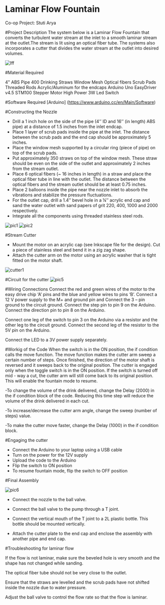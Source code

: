 # Laminar Flow Fountain
Co-op Project: Stuti Arya

#Project Description 
The system below is a Laminar Flow Fountain that converts the turbulent water stream at the inlet to a smooth laminar stream at the outlet.The stream is lit using an optical fiber tube. The systems also incorporates a cutter that divides the water stream at the outlet into desired volumes.

![lff](https://cloud.githubusercontent.com/assets/24885616/21599477/c8bdab7a-d121-11e6-8410-c6263b986140.png)

#Material Required

4" ABS Pipe
400 Drinking Straws
Window Mesh
Optical fibers
Scrub Pads
Threaded Rods 
Acrylic/Aluminum for the endcaps
Arduino Uno
EasyDriver v4.5
STM100 Stepper Motor
High Power 3W Led
Switch

#Software Required 
[Arduino] (https://www.arduino.cc/en/Main/Software)


#Constructing the Nozzle
- Drill a 1 inch hole on the side of the pipe (4’’ ID and 16’’ (in length) ABS pipe) at a distance of 1.5 inches from the inlet endcap.
- Place 1 layer of scrub pads inside the pipe at the inlet. The distance between the scrub pads and the end cap should be approximately 5 inches.
- Place the window mesh supported by a circular ring (piece of pipe) on top of the scrub pads.
- Put approximately 350 straws on top of the window mesh. These straw should be even on the side of the outlet and approximately 2 inches from the stream outlet.
- Place 6 optical fibers (~ 16 inches in length) in a straw and place the optical fiber tube in line with the outlet. The distance between the optical fibers and the stream outlet should be at least 0.75 inches.
- Place 2 balloons inside the pipe near the nozzle inlet to absorb the vibrations and stabilize the pressure fluctuations.
- For the outlet cap, drill a 1.4’’ bevel hole in a ¼’’ acrylic end cap and sand the water outlet with sand papers of grit 220, 400, 1000 and 2000 respectively.
- Integrate all the components using threaded stainless steel rods.

![pic1](https://cloud.githubusercontent.com/assets/24885616/21599833/a4e5300a-d127-11e6-9b7f-344715271caf.jpg)
![pic2](https://cloud.githubusercontent.com/assets/24885616/21599830/a4e0a5ee-d127-11e6-8401-7159fcf118ee.png)

#Stream Cutter

- Mount the motor on an acrylic cap (see Inkscape file for the design). Cut a piece of stainless steel and bend it in a zig zag shape.
- Attach the cutter arm on the motor using an acrylic washer that is tight fitted on the motor shaft.

![cutter1](https://cloud.githubusercontent.com/assets/24885616/21599894/9ce39ed6-d128-11e6-9635-6a2649af6fc2.JPG)

#Circuit for the cutter
![pic5](https://cloud.githubusercontent.com/assets/24885616/21599916/ed906242-d128-11e6-82d1-519d7e1aa84f.png)

#Wiring Connections
Connect the red and green wires of the motor to the easy drive chip ‘A’ pins and the blue and yellow wires to pins ‘B’. Connect a 12 V power supply to the M+ and ground pin and  Connect the 3 – pin ground to the circuit ground. Connect the step pin to pin 9 on the Arduino. Connect the direction pin to pin 8 on the Arduino. 

Connect one leg of the switch to pin 3 on the Arduino via a resistor and the other leg to the circuit ground. Connect the second leg of the resistor to the 5V pin on the Arduino. 

Connect the LED to a 3V power supply separately.

#Workig of the Code
When the switch is in the ON position, the if condition calls the move function. The move function makes the cutter arm sweep a certain number of steps. Once finished, the direction of the motor shaft is reversed and it sweeps back to the original position. The cutter is engaged only when the toggle switch is in the ON position. If the switch is turned off mid - way a cut, the cutter arm will still come back to its original position. This will enable the fountain mode to resume.

-To change the volume of the drink delivered, change the Delay (2000) in the if condition block of the code. Reducing this time step will reduce the volume of the drink delivered in each cut. 

-To increase/decrease the cutter arm angle, change the sweep (number of steps) value.

-To make the cutter move faster, change the Delay (1000) in the if condition block.

#Engaging the cutter
- Connect the Arduino to your laptop using a USB cable
- Turn on the power for the 12V supply
- Upload the code to the Arduino
- Flip the switch to ON position
- To resume fountain mode, flip the switch to OFF position 

#Final Assembly

![pic6](https://cloud.githubusercontent.com/assets/24885616/21599989/64e4961e-d12a-11e6-87dc-4db729546928.png)
- Connect the nozzle to the ball valve. 

- Connect the ball valve to the pump through a T joint.

- Connect the vertical mouth of the T joint to a 2L plastic bottle. This bottle should be mounted vertically.

- Attach the cutter plate to the end cap and enclose the assembly with another pipe and end cap.

#Troubleshooting for laminar flow

If the flow is not laminar, make sure the beveled hole is very smooth and the shape has not changed while sanding.

The optical fiber tube should not be very close to the outlet. 

Ensure that the straws are levelled and the scrub pads have not shifted inside the nozzle due to water pressure.

Adjust the ball valve to control the flow rate so that the flow is laminar.

